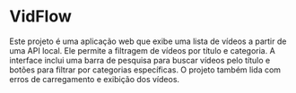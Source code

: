 # VidFlow
Este projeto é uma aplicação web que exibe uma lista de vídeos a partir de uma API local. Ele permite a filtragem de vídeos por título e categoria. A interface inclui uma barra de pesquisa para buscar vídeos pelo título e botões para filtrar por categorias específicas. O projeto também lida com erros de carregamento e exibição dos vídeos.
